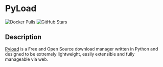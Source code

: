 # PyLoad

[![Docker Pulls](https://img.shields.io/docker/pulls/linuxserver/pyload?style=flat-square&color=607D8B&label=docker%20pulls&logo=docker)](https://hub.docker.com/r/linuxserver/pyload)
[![GitHub Stars](https://img.shields.io/github/stars/linuxserver/docker-pyload?style=flat-square&color=607D8B&label=github%20stars&logo=github)](https://github.com/linuxserver/docker-pyload)

## Description

[Pyload](https://pyload.net/) is a Free and Open Source download manager written in Python and designed to be extremely lightweight, easily extensible and fully manageable via web.
